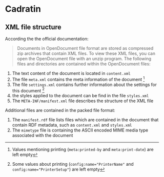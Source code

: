 # Cadratin

## XML file structure

According the the official documentation:

> Documents in OpenDocument file format are stored as compressed zip archives that contain XML files. To view these XML files, you can open the OpenDocument file with an unzip program. The following files and directories are contained within the OpenDocument files:

1. The text content of the document is located in `content.xml`
2. The file `meta.xml` contains the meta information of the document [^1]
3. The file `settings.xml` contains further information about the settings for this document [^2]
4. the styles applied to the document can be find in the file `styles.xml`
5. The `META-INF/manifest.xml` file describes the structure of the XML file

Additional files are contained in the packed file format:

1. The `manifest.rdf` file lists files which are contained in the document that contain RDF metadata, such as `content.xml` and `styles.xml`
2. The `mimetype` file is containing the ASCII encoded MIME media type associated with the document

[^1]: Values mentioning printing (`meta:printed-by` and `meta:print-date`) are left empty
[^2]: Some values about printing (`config:name="PrinterName"` and `config:name="PrinterSetup"`) are left empty
